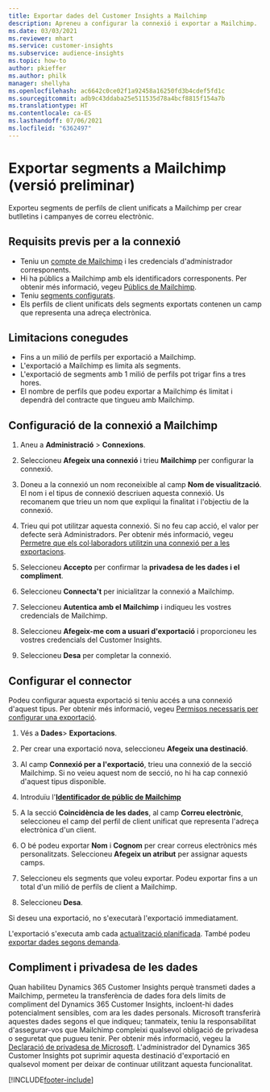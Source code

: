 ```yaml
---
title: Exportar dades del Customer Insights a Mailchimp
description: Apreneu a configurar la connexió i exportar a Mailchimp.
ms.date: 03/03/2021
ms.reviewer: mhart
ms.service: customer-insights
ms.subservice: audience-insights
ms.topic: how-to
author: pkieffer
ms.author: philk
manager: shellyha
ms.openlocfilehash: ac6642c0ce02f1a92458a16250fd3b4cdef5fd1c
ms.sourcegitcommit: adb9c43ddaba25e511535d78a4bcf8815f154a7b
ms.translationtype: HT
ms.contentlocale: ca-ES
ms.lasthandoff: 07/06/2021
ms.locfileid: "6362497"
---
```

# <a name="export-segments-to-mailchimp-preview"></a>Exportar segments a Mailchimp (versió preliminar)

Exporteu segments de perfils de client unificats a Mailchimp per crear butlletins i campanyes de correu electrònic.

## <a name="prerequisites-for-connection"></a>Requisits previs per a la connexió

-   Teniu un [compte de Mailchimp](https://mailchimp.com/) i les credencials d'administrador corresponents.
-   Hi ha públics a Mailchimp amb els identificadors corresponents. Per obtenir més informació, vegeu [Públics de Mailchimp](https://mailchimp.com/help/create-audience/).
-   Teniu [segments configurats](segments.md).
-   Els perfils de client unificats dels segments exportats contenen un camp que representa una adreça electrònica.

## <a name="known-limitations"></a>Limitacions conegudes

- Fins a un milió de perfils per exportació a Mailchimp.
- L'exportació a Mailchimp es limita als segments.
- L'exportació de segments amb 1 milió de perfils pot trigar fins a tres hores. 
- El nombre de perfils que podeu exportar a Mailchimp és limitat i dependrà del contracte que tingueu amb Mailchimp.

## <a name="set-up-connection-to-mailchimp"></a>Configuració de la connexió a Mailchimp

1. Aneu a **Administració** > **Connexions**.

1. Seleccioneu **Afegeix una connexió** i trieu **Mailchimp** per configurar la connexió.

1. Doneu a la connexió un nom reconeixible al camp **Nom de visualització**. El nom i el tipus de connexió descriuen aquesta connexió. Us recomanem que trieu un nom que expliqui la finalitat i l'objectiu de la connexió.

1. Trieu qui pot utilitzar aquesta connexió. Si no feu cap acció, el valor per defecte serà Administradors. Per obtenir més informació, vegeu [Permetre que els col·laboradors utilitzin una connexió per a les exportacions](connections.md#allow-contributors-to-use-a-connection-for-exports).

1. Seleccioneu **Accepto** per confirmar la **privadesa de les dades i el compliment**.

1. Seleccioneu **Connecta't** per inicialitzar la connexió a Mailchimp.

1. Seleccioneu **Autentica amb el Mailchimp** i indiqueu les vostres credencials de Mailchimp.

1. Seleccioneu **Afegeix-me com a usuari d'exportació** i proporcioneu les vostres credencials del Customer Insights.

1. Seleccioneu **Desa** per completar la connexió. 

## <a name="configure-the-connector"></a>Configurar el connector

Podeu configurar aquesta exportació si teniu accés a una connexió d'aquest tipus. Per obtenir més informació, vegeu [Permisos necessaris per configurar una exportació](export-destinations.md#set-up-a-new-export).

1. Vés a **Dades**> **Exportacions**.

1. Per crear una exportació nova, seleccioneu **Afegeix una destinació**.

1. Al camp **Connexió per a l'exportació**, trieu una connexió de la secció Mailchimp. Si no veieu aquest nom de secció, no hi ha cap connexió d'aquest tipus disponible.

1. Introduïu l'**[Identificador de públic de Mailchimp](https://mailchimp.com/help/find-audience-id/)**

3. A la secció **Coincidència de les dades**, al camp **Correu electrònic**, seleccioneu el camp del perfil de client unificat que representa l'adreça electrònica d'un client. 

1. O bé podeu exportar **Nom** i **Cognom** per crear correus electrònics més personalitzats. Seleccioneu **Afegeix un atribut** per assignar aquests camps.

1. Seleccioneu els segments que voleu exportar. Podeu exportar fins a un total d'un milió de perfils de client a Mailchimp.

1. Seleccioneu **Desa**.

Si deseu una exportació, no s'executarà l'exportació immediatament.

L'exportació s'executa amb cada [actualització planificada](system.md#schedule-tab). També podeu [exportar dades segons demanda](export-destinations.md#run-exports-on-demand). 

## <a name="data-privacy-and-compliance"></a>Compliment i privadesa de les dades

Quan habiliteu Dynamics 365 Customer Insights perquè transmeti dades a Mailchimp, permeteu la transferència de dades fora dels límits de compliment del Dynamics 365 Customer Insights, incloent-hi dades potencialment sensibles, com ara les dades personals. Microsoft transferirà aquestes dades segons el que indiqueu; tanmateix, teniu la responsabilitat d'assegurar-vos que Mailchimp compleixi qualsevol obligació de privadesa o seguretat que pugueu tenir. Per obtenir més informació, vegeu la [Declaració de privadesa de Microsoft](https://go.microsoft.com/fwlink/?linkid=396732).
L'administrador del Dynamics 365 Customer Insights pot suprimir aquesta destinació d'exportació en qualsevol moment per deixar de continuar utilitzant aquesta funcionalitat.

[!INCLUDE[footer-include](../includes/footer-banner.md)]
